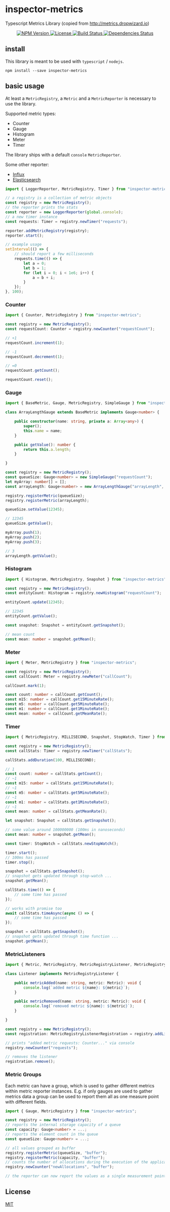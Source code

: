 # inspector-metrics
Typescript Metrics Library (copied from http://metrics.dropwizard.io)

<p align="center">
    <a href="https://www.npmjs.org/package/inspector-metrics">
        <img src="https://img.shields.io/npm/v/inspector-metrics.svg" alt="NPM Version">
    </a>
    <a href="https://www.npmjs.org/package/inspector-metrics">
        <img src="https://img.shields.io/npm/l/inspector-metrics.svg" alt="License">
    </a>
    <a href="https://travis-ci.org/rstiller/inspector-metrics">
        <img src="http://img.shields.io/travis/rstiller/inspector-metrics/master.svg" alt="Build Status">
    </a>
    <a href="https://david-dm.org/rstiller/inspector-metrics">
        <img src="https://img.shields.io/david/rstiller/inspector-metrics.svg" alt="Dependencies Status">
    </a>
</p>

## install

This library is meant to be used with `typescript` / `nodejs`.

`npm install --save inspector-metrics`

## basic usage

At least a `MetricRegistry`, a `Metric` and a `MetricReporter` is necessary
to use the library.

Supported metric types:
* Counter
* Gauge
* Histogram
* Meter
* Timer

The library ships with a default `console` `MetricReporter`.

Some other reporter:
* [Influx](https://github.com/rstiller/inspector-influx)
* [Elasticsearch](https://github.com/rstiller/inspector-elasticsearch)

```typescript
import { LoggerReporter, MetricRegistry, Timer } from "inspector-metrics";

// a registry is a collection of metric objects
const registry = new MetricRegistry();
// the reporter prints the stats
const reporter = new LoggerReporter(global.console);
// a new timer instance
const requests: Timer = registry.newTimer("requests");

reporter.addMetricRegistry(registry);
reporter.start();

// example usage
setInterval(() => {
    // should report a few milliseconds
    requests.time(() => {
        let a = 0;
        let b = 1;
        for (let i = 0; i < 1e6; i++) {
            a = b + i;
        }
    });
}, 100);
```

### Counter

```typescript
import { Counter, MetricRegistry } from "inspector-metrics";

const registry = new MetricRegistry();
const requestCount: Counter = registry.newCounter("requestCount");

// +1
requestCount.increment(1);

// -1
requestCount.decrement(1);

// =0
requestCount.getCount();

requestCount.reset();
```

### Gauge

```typescript
import { BaseMetric, Gauge, MetricRegistry, SimpleGauge } from "inspector-metrics";

class ArrayLengthGauge extends BaseMetric implements Gauge<number> {

    public constructor(name: string, private a: Array<any>) {
        super();
        this.name = name;
    }

    public getValue(): number {
        return this.a.length;
    }

}

const registry = new MetricRegistry();
const queueSize: Gauge<number> = new SimpleGauge("requestCount");
let myArray: number[] = [];
const arrayLength: Gauge<number> = new ArrayLengthGauge("arrayLength", myArray);

registry.registerMetric(queueSize);
registry.registerMetric(arrayLength);

queueSize.setValue(12345);

// 12345
queueSize.getValue();

myArray.push(1);
myArray.push(2);
myArray.push(3);

// 3
arrayLength.getValue();
```

### Histogram

```typescript
import { Histogram, MetricRegistry, Snapshot } from "inspector-metrics";

const registry = new MetricRegistry();
const entityCount: Histogram = registry.newHistogram("requestCount");

entityCount.update(12345);

// 12345
entityCount.getValue();

const snapshot: Snapshot = entityCount.getSnapshot();

// mean count
const mean: number = snapshot.getMean();
```

### Meter

```typescript
import { Meter, MetricRegistry } from "inspector-metrics";

const registry = new MetricRegistry();
const callCount: Meter = registry.newMeter("callCount");

callCount.mark(1);

const count: number = callCount.getCount();
const m15: number = callCount.get15MinuteRate();
const m5: number = callCount.get5MinuteRate();
const m1: number = callCount.get1MinuteRate();
const mean: number = callCount.getMeanRate();
```

### Timer

```typescript
import { MetricRegistry, MILLISECOND, Snapshot, StopWatch, Timer } from "inspector-metrics";

const registry = new MetricRegistry();
const callStats: Timer = registry.newTimer("callStats");

callStats.addDuration(100, MILLISECOND);

// 1
const count: number = callStats.getCount();
// ~1
const m15: number = callStats.get15MinuteRate();
// ~1
const m5: number = callStats.get5MinuteRate();
// ~1
const m1: number = callStats.get1MinuteRate();
// ~1
const mean: number = callStats.getMeanRate();

let snapshot: Snapshot = callStats.getSnapshot();

// some value around 100000000 (100ms in nanoseconds)
const mean: number = snapshot.getMean();

const timer: StopWatch = callStats.newStopWatch();

timer.start();
// 100ms has passed
timer.stop();

snapshot = callStats.getSnapshot();
// snapshot gets updated through stop-watch ...
snapshot.getMean();

callStats.time(() => {
    // some time has passed
});

// works with promise too
await callStats.timeAsync(async () => {
    // some time has passed
});

snapshot = callStats.getSnapshot();
// snapshot gets updated through time function ...
snapshot.getMean();
```

### MetricListeners

```typescript
import { Metric, MetricRegistry, MetricRegistryListener, MetricRegistryListenerRegistration } from "inspector-metrics";

class Listener implements MetricRegistryListener {

    public metricAdded(name: string, metric: Metric): void {
        console.log(`added metric ${name}: ${metric}`);
    }

    public metricRemoved(name: string, metric: Metric): void {
        console.log(`removed metric ${name}: ${metric}`);
    }

}

const registry = new MetricRegistry();
const registration: MetricRegistryListenerRegistration = registry.addListener(new Listener());

// prints "added metric requests: Counter..." via console
registry.newCounter("requests");

// removes the listener
registration.remove();
```

### Metric Groups

Each metric can have a group, which is used to gather different metrics
within metric reporter instances. E.g. if only gauges are used
to gather metrics data a group can be used to report them all as one
measure point with different fields.

```typescript
import { Gauge, MetricRegistry } from "inspector-metrics";

const registry = new MetricRegistry();
// reports the internal storage capacity of a queue
const capacity: Gauge<number> = ...;
// reports the element count in the queue
const queueSize: Gauge<number> = ...;

// all values grouped as buffer
registry.registerMetric(queueSize, "buffer");
registry.registerMetric(capacity, "buffer");
// counts the number of allocations during the execution of the application
registry.newCounter("newAllocations", "buffer");

// the reporter can now report the values as a single measurement point if supported ...
```

## License

[MIT](https://www.opensource.org/licenses/mit-license.php)
